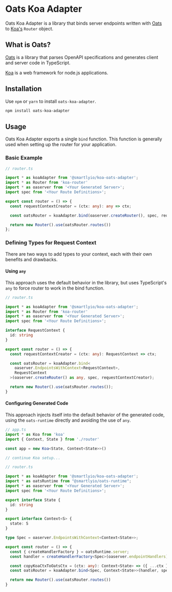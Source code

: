 # Oats Koa Adapter

Oats Koa Adapter is a library that binds server endpoints written with [Oats](https://github.com/smartlyio/oats) to [Koa's](https://koajs.com/) `Router` object.

## What is Oats?

[Oats](https://github.com/smartlyio/oats) is a library that parses OpenAPI specifications and generates client and server code in TypeScript.

[Koa](https://koajs.com/) is a web framework for node.js applications.

## Installation

Use `npm` or `yarn` to install `oats-koa-adapter`.

```bash
npm install oats-koa-adapter
```

## Usage

Oats Koa Adapter exports a single `bind` function. This function is generally used when setting up the router for your application.

### Basic Example

```ts
// router.ts

import * as koaAdapter from '@smartlyio/koa-oats-adapter';
import * as Router from 'koa-router'
import * as oaserver from '<Your Generated Server>';
import spec from '<Your Route Definitions>';

export const router = () => {
  const requestContextCreator = (ctx: any): any => ctx;

  const oatsRouter = koaAdapter.bind(oaserver.createRouter(), spec, requestContextCreator);

  return new Router().use(oatsRouter.routes())
};


```

### Defining Types for Request Context

There are two ways to add types to your context, each with their own benefits and drawbacks.

#### Using `any`

This approach uses the default behavior in the library, but uses TypeScript's `any` to force router to work in the bind function.

```ts
// router.ts

import * as koaAdapter from '@smartlyio/koa-oats-adapter';
import * as Router from 'koa-router'
import * as oaserver from '<Your Generated Server>';
import spec from '<Your Route Definitions>';

interface RequestContext {
  id: string
}

export const router = () => {
  const requestContextCreator = (ctx: any): RequestContext => ctx;

  const oatsRouter = koaAdapter.bind<
    oaserver.EndpointsWithContext<RequestContext>,
    RequestContext
  >(oaserver.createRouter() as any, spec, requestContextCreator);

  return new Router().use(oatsRouter.routes());
}
```

#### Configuring Generated Code

This approach injects itself into the default behavior of the generated code, using the `oats-runtime` directly and avoiding the use of `any`.

```ts
// app.ts
import * as Koa from 'koa'
import { Context, State } from './router'

const app = new Koa<State, Context<State>>()

// continue Koa setup...
```

```ts
// router.ts

import * as koaAdapter from '@smartlyio/koa-oats-adapter';
import * as oatsRuntime from "@smartlyio/oats-runtime";
import * as oaserver from '<Your Generated Server>';
import spec from '<Your Route Definitions>';

export interface State {
  id: string
}

export interface Context<S> {
  state: S
}

type Spec = oaserver.EndpointsWithContext<Context<State>>;

export const router = () => {
  const { createHandlerFactory } = oatsRuntime.server;
  const handler = createHandlerFactory<Spec>(oaserver.endpointHandlers);

  const copyKoaCtxToOatsCtx = (ctx: any): Context<State> => ({ ...ctx });
  const oatsRouter = koaAdapter.bind<Spec, Context<State>>(handler, spec, copyKoaCtxToOatsCtx);

  return new Router().use(oatsRouter.routes())
}
```
